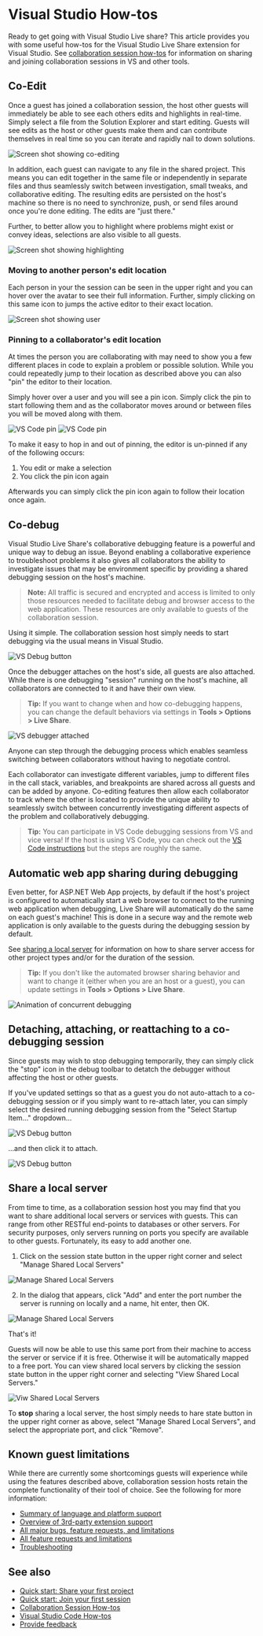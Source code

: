 <!--
Copyright © Microsoft Corporation
All rights reserved.
Creative Commons Attribution 4.0 License (International): https://creativecommons.org/licenses/by/4.0/legalcode
-->

# Visual Studio How-tos

Ready to get going with Visual Studio Live share? This article provides you with some useful how-tos for the Visual Studio Live Share extension for Visual Studio. See [collaboration session how-tos](collab-session.md) for information on sharing and joining collaboration sessions in VS and other tools.

## Co-Edit

Once a guest has joined a collaboration session, the host other guests will immediately be able to see each others edits and highlights in real-time. Simply select a file from the Solution Explorer and start editing. Guests will see edits as the host or other guests make them and can contribute themselves in real time so you can iterate and rapidly nail to down solutions.

![Screen shot showing co-editing](media/vs-coedit.png)

In addition, each guest can navigate to any file in the shared project. This means you can edit together in the same file or independently in separate files and thus seamlessly switch between investigation, small tweaks, and collaborative editing. The resulting edits are persisted on the host's machine so there is no need to synchronize, push, or send files around once you're done editing. The edits are "just there."

Further, to better allow you to highlight where problems might exist or convey ideas, selections are also visible to all guests.

![Screen shot showing highlighting](media/vs-highlight.png)

### Moving to another person's edit location

Each person in your the session can be seen in the upper right and you can hover over the avatar to see their full information.  Further, simply clicking on this same icon to jumps the active editor to their exact location.

![Screen shot showing user](media/vs-person.png)

### Pinning to a collaborator's edit location

At times the person you are collaborating with may need to show you a few different places in code to explain a problem or possible solution. While you could repeatedly jump to their location as described above you can also "pin" the editor to their location.

Simply hover over a user and you will see a pin icon. Simply click the pin to start following them and as the collaborator moves around or between files you will be moved along with them.

![VS Code pin](media/vs-pin-hover.png)
![VS Code pin](media/vs-pinned.png)

To make it easy to hop in and out of pinning, the editor is un-pinned if any of the following occurs:

1. You edit or make a selection
2. You click the pin icon again

Afterwards you can simply click the pin icon again to follow their location once again.

## Co-debug

Visual Studio Live Share's collaborative debugging feature is a powerful and unique way to debug an issue. Beyond enabling a collaborative experience to troubleshoot problems it also gives all collaborators the ability to investigate issues that may be environment specific by providing a shared debugging session on the host's machine.

> **Note:** All traffic is secured and encrypted and access is limited to only those resources needed to facilitate debug and browser access to the web application. These resources are only available to guests of the collaboration session.

Using it simple. The collaboration session host simply needs to start debugging via the usual means in Visual Studio.

![VS Debug button](media/vs-debug-button.png)

Once the debugger attaches on the host's side, all guests are also attached. While there is one debugging "session" running on the host's machine, all collaborators are connected to it and have their own view. 

> **Tip:** If you want to change when and how co-debugging happens, you can change the default behaviors via settings in **Tools > Options > Live Share**.

![VS debugger attached](media/vs-debugger.png)

Anyone can step through the debugging process which enables seamless switching between collaborators without having to negotiate control.

Each collaborator can investigate different variables, jump to different files in the call stack, variables, and breakpoints are shared across all guests and can be added by anyone. Co-editing features then allow each collaborator to track where the other is located to provide the unique ability to seamlessly switch between concurrently investigating different aspects of the problem and collaboratively debugging.

> **Tip:** You can participate in VS Code debugging sessions from VS and vice versa! If the host is using VS Code, you can check out the [VS Code instructions](collab-vscode.md#collaborative-debugging) but the steps are roughly the same. 

## Automatic web app sharing during debugging

Even better, for ASP.NET Web App projects, by default if the host's project is configured to automatically start a web browser to connect to the running web application when debugging, Live Share will automatically do the same on each guest's machine!  This is done in a secure way and the remote web application is only available to the guests during the debugging session by default.  

See [sharing a local server](#sharing-a-local-server) for information on how to share server access for other project types and/or for the duration of the session.

> **Tip:** If you don't like the automated browser sharing behavior and want to change it (either when you are an host or a guest), you can update settings in **Tools > Options > Live Share**.

![Animation of concurrent debugging](media/co-debug.gif)

## Detaching, attaching, or reattaching to a co-debugging session

Since guests may wish to stop debugging temporarily, they can simply click the "stop" icon in the debug toolbar to detatch the debugger without affecting the host or other guests.

If you've updated settings so that as a guest you do not auto-attach to a co-debugging session or if you simply want to re-attach later, you can simply select the desired running debugging session from the "Select Startup Item..." dropdown...

![VS Debug button](media/vs-select-reattach.png)

...and then click it to attach.

![VS Debug button](media/vs-reattach.png)

## Share a local server

From time to time, as a collaboration session host you may find that you want to share additional local servers or services with guests. This can range from other RESTful end-points to databases or other servers.  For security purposes, only servers running on ports you specify are available to other guests. Fortunately, its easy to add another one.

1. Click on the session state button in the upper right corner and select "Manage Shared Local Servers"

![Manage Shared Local Servers](media/vs-share-local-servers.png)

2. In the dialog that appears, click "Add" and enter the port number the server is running on locally and a name, hit enter, then OK.

![Manage Shared Local Servers](media/vs-manage-local-shared-servers.png)

That's it!

Guests will now be able to use this same port from their machine to access the server or service if it is free. Otherwise it will be automatically mapped to a free port. You can view shared local servers by clicking the session state button in the upper right corner and selecting "View Shared Local Servers."

![Viw Shared Local Servers](media/vs-view-shared-servers.png)

To **stop** sharing a local server, the host simply needs to hare state button in the upper right corner as above, select "Manage Shared Local Servers", and select the appropriate port, and click "Remove".

## Known guest limitations

While there are currently some shortcomings guests will experience while using the features described above, collaboration session hosts retain the complete functionality of their tool of choice. See the following for more information:

- [Summary of language and platform support](platform-support.md)
- [Overview of 3rd-party extension support](extensions.md)
- [All major bugs, feature requests, and limitations](https://aka.ms/vsls-issues)
- [All feature requests and limitations](https://aka.ms/vsls-feature-requests)
- [Troubleshooting](troubleshooting.md)

## See also

- [Quick start: Share your first project](collab-session.md)
- [Quick start: Join your first session](collab-session.md)
- [Collaboration Session How-tos](collab-session.md)
- [Visual Studio Code How-tos](collab-vscode.md)
- [Provide feedback](support.md)
